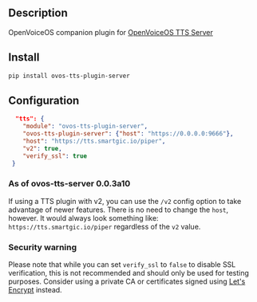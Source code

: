 ## Description

OpenVoiceOS companion plugin for [OpenVoiceOS TTS Server](https://github.com/OpenVoiceOS/ovos-tts-server)

## Install

```bash
pip install ovos-tts-plugin-server
```

## Configuration

```json
  "tts": {
    "module": "ovos-tts-plugin-server",
    "ovos-tts-plugin-server": {"host": "https://0.0.0.0:9666"},
    "host": "https://tts.smartgic.io/piper",
    "v2": true,
    "verify_ssl": true
 }
```

### As of ovos-tts-server 0.0.3a10

If using a TTS plugin with v2, you can use the `/v2` config option
to take advantage of newer features. There is no need to change
the `host`, however. It would always look something like: `https://tts.smartgic.io/piper`
regardless of the `v2` value.

### Security warning

Please note that while you can set `verify_ssl` to `false` to disable SSL
verification, this is not recommended and should only be used for testing
purposes. Consider using a private CA or certificates signed using
[Let's Encrypt](https://letsencrypt.org/) instead.
